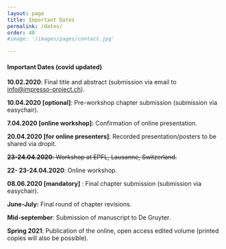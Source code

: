 ```yaml
---
layout: page
title: Important Dates
permalink: /dates/
order: 40
#image: '/images/pages/contact.jpg'

---
```





#### Important Dates (covid updated)

**10.02.2020**: Final title and abstract (submission via email to [info@impresso-project.ch](mailto:info@impresso-project.ch)).

**10.04.2020  [optional]**: Pre-workshop chapter submission (submission via easychair).

**7.04.2020 [online workshop]:** Confirmation of online presentation.

**20.04.2020 [for online presenters]**: Recorded presentation/posters to be shared via dropit.

~~**23-24.04.2020**: Workshop at EPFL, Lausanne, Switzerland.~~

**22- 23-24.04.2020**:  Online workshop.

**08.06.2020 [mandatory]** : Final chapter submission (submission via easychair).

**June-July:** Final round of chapter revisions.

**Mid-september**: Submission of manuscript to De Gruyter.

**Spring 2021**: Publication of the online, open access edited volume (printed copies will also be possible).

